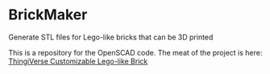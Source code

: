 # BrickMaker
Generate STL files for Lego-like bricks that can be 3D printed

This is a repository for the OpenSCAD code. The meat of the project is here:  
[ThingiVerse Customizable Lego-like Brick](https://www.thingiverse.com/thing:3424550)
